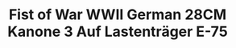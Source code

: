 ---
layout: product
title: "Fist of War WWII German 28CM Kanone 3 Auf Lastenträger E-75"
price: "5500" 
desc: "Maketa"
img_path: "/assets/img/UA72192.jpg"
brand: "N/A"
available: false
special_offer: false
new: false
soon: false
cat: "010000"
subcat: "013300"
subsubcat: "0N/A"
sifra: "UA72192"
---